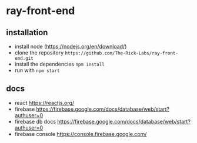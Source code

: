 # ray-front-end

## installation

- install node (https://nodejs.org/en/download/)
- clone the repository `https://github.com/The-Rick-Labs/ray-front-end.git`
- install the dependencies `npm install`
- run with `npm start`

## docs

- react https://reactjs.org/
- firebase https://firebase.google.com/docs/database/web/start?authuser=0
- firebase db docs https://firebase.google.com/docs/database/web/start?authuser=0
- firebase console https://console.firebase.google.com/